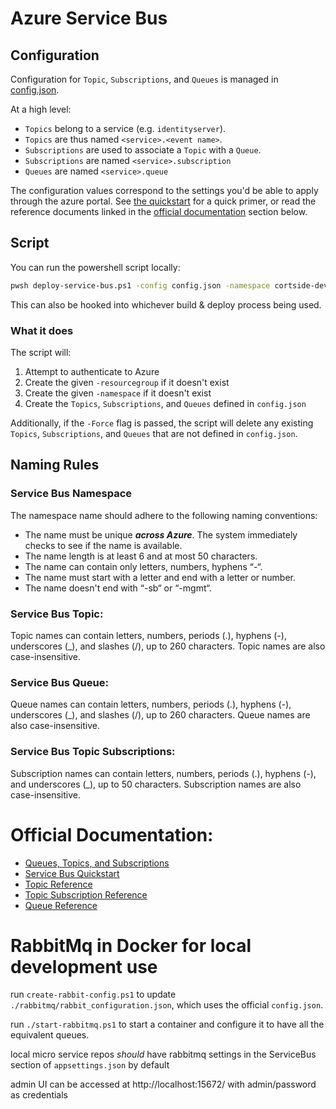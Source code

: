 # Azure Service Bus

## Configuration

Configuration for `Topic`, `Subscriptions`, and `Queues` is managed in [config.json](config.json).

At a high level:

- `Topics` belong to a service (e.g. `identityserver`).
- `Topics` are thus named `<service>.<event name>`.
- `Subscriptions` are used to associate a `Topic` with a `Queue`.
- `Subscriptions` are named `<service>.subscription`
- `Queues` are named `<service>.queue`

The configuration values correspond to the settings you'd be able to apply through the azure portal. See [the quickstart](https://learn.microsoft.com/en-us/azure/service-bus-messaging/service-bus-quickstart-topics-subscriptions-portal) for a quick primer, or read the reference documents linked in the [official documentation](#official-documentation) section below.

## Script

You can run the powershell script locally:

```sh
pwsh deploy-service-bus.ps1 -config config.json -namespace cortside-dev -resourcegroup pubsub -Force
```

This can also be hooked into whichever build & deploy process being used.

### What it does

The script will:

1. Attempt to authenticate to Azure
2. Create the given `-resourcegroup` if it doesn't exist
3. Create the given `-namespace` if it doesn't exist
4. Create the `Topics`, `Subscriptions`, and `Queues` defined in `config.json`

Additionally, if the `-Force` flag is passed, the script will delete any existing `Topics`, `Subscriptions`, and `Queues` that are not defined in `config.json`.

## Naming Rules

### Service Bus Namespace

The namespace name should adhere to the following naming conventions:

- The name must be unique **_across Azure_**. The system immediately checks to see if the name is available.
- The name length is at least 6 and at most 50 characters.
- The name can contain only letters, numbers, hyphens “-“.
- The name must start with a letter and end with a letter or number.
- The name doesn't end with “-sb“ or “-mgmt“.

### Service Bus Topic:

Topic names can contain letters, numbers, periods (.), hyphens (-), underscores (\_), and slashes (/), up to 260 characters. Topic names are also case-insensitive.

### Service Bus Queue:

Queue names can contain letters, numbers, periods (.), hyphens (-), underscores (\_), and slashes (/), up to 260 characters. Queue names are also case-insensitive.

### Service Bus Topic Subscriptions:

Subscription names can contain letters, numbers, periods (.), hyphens (-), and underscores (\_), up to 50 characters. Subscription names are also case-insensitive.

# Official Documentation:

- [Queues, Topics, and Subscriptions](https://learn.microsoft.com/en-us/azure/service-bus-messaging/service-bus-queues-topics-subscriptions)
- [Service Bus Quickstart](https://learn.microsoft.com/en-us/azure/service-bus-messaging/service-bus-quickstart-topics-subscriptions-portal)
- [Topic Reference](https://learn.microsoft.com/en-us/cli/azure/servicebus/topic?view=azure-cli-latest)
- [Topic Subscription Reference](https://learn.microsoft.com/en-us/cli/azure/servicebus/topic/subscription?view=azure-cli-latest)
- [Queue Reference](https://learn.microsoft.com/en-us/cli/azure/servicebus/queue?view=azure-cli-latest)

# RabbitMq in Docker for local development use

run `create-rabbit-config.ps1` to update `./rabbitmq/rabbit_configuration.json`, which uses the official `config.json`.

run `./start-rabbitmq.ps1` to start a container and configure it to have all the equivalent queues.

local micro service repos _should_ have rabbitmq settings in the ServiceBus section of `appsettings.json` by default

admin UI can be accessed at http://localhost:15672/ with admin/password as credentials
